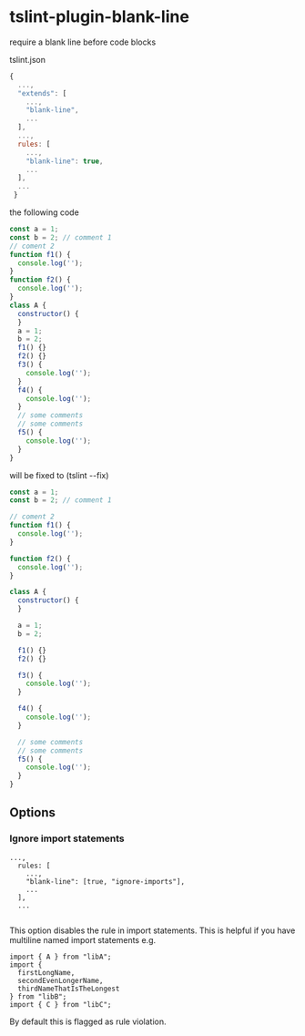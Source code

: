 # tslint-plugin-blank-line
require a blank line before code blocks

tslint.json
```javascript
{
  ...,
  "extends": [
    ...,
    "blank-line",
    ...
  ],
  ...,
  rules: [
    ...,
    "blank-line": true,
    ...
  ],
  ...
 }
```

the following code

```javascript
const a = 1;
const b = 2; // comment 1
// coment 2
function f1() {
  console.log('');
}
function f2() {
  console.log('');
}
class A {
  constructor() {
  }
  a = 1;
  b = 2;
  f1() {}
  f2() {}
  f3() {
    console.log('');
  }
  f4() {
    console.log('');
  }
  // some comments
  // some comments
  f5() {
    console.log('');
  }
}
```
will be fixed to (tslint --fix)
```javascript
const a = 1;
const b = 2; // comment 1

// coment 2
function f1() {
  console.log('');
}

function f2() {
  console.log('');
}

class A {
  constructor() {
  }

  a = 1;
  b = 2;

  f1() {}
  f2() {}

  f3() {
    console.log('');
  }

  f4() {
    console.log('');
  }

  // some comments
  // some comments
  f5() {
    console.log('');
  }
}
```
## Options
### Ignore import statements
```
...,
  rules: [
    ...,
    "blank-line": [true, "ignore-imports"],
    ...
  ],
  ...
  
```
This option disables the rule in import statements. This is helpful if you have multiline named import statements e.g.
```
import { A } from "libA";
import { 
  firstLongName,
  secondEvenLongerName,
  thirdNameThatIsTheLongest
} from "libB";
import { C } from "libC";
```
By default this is flagged as rule violation.